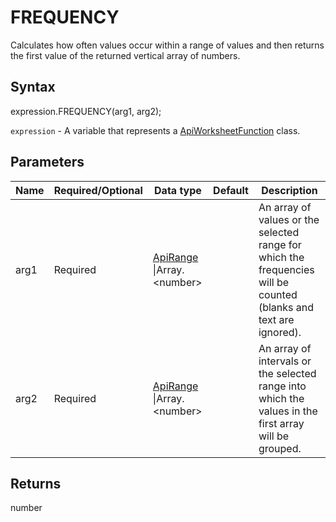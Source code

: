 # FREQUENCY

Calculates how often values occur within a range of values and then returns the first value of the returned vertical array of numbers.

## Syntax

expression.FREQUENCY(arg1, arg2);

`expression` - A variable that represents a [ApiWorksheetFunction](../ApiWorksheetFunction.md) class.

## Parameters

| **Name** | **Required/Optional** | **Data type** | **Default** | **Description** |
| ------------- | ------------- | ------------- | ------------- | ------------- |
| arg1 | Required | [ApiRange](../../ApiRange/ApiRange.md) &#124;Array.&lt;number&gt; |  | An array of values or the selected range for which the frequencies will be counted (blanks and text are ignored). |
| arg2 | Required | [ApiRange](../../ApiRange/ApiRange.md) &#124;Array.&lt;number&gt; |  | An array of intervals or the selected range into which the values in the first array will be grouped. |

## Returns

number